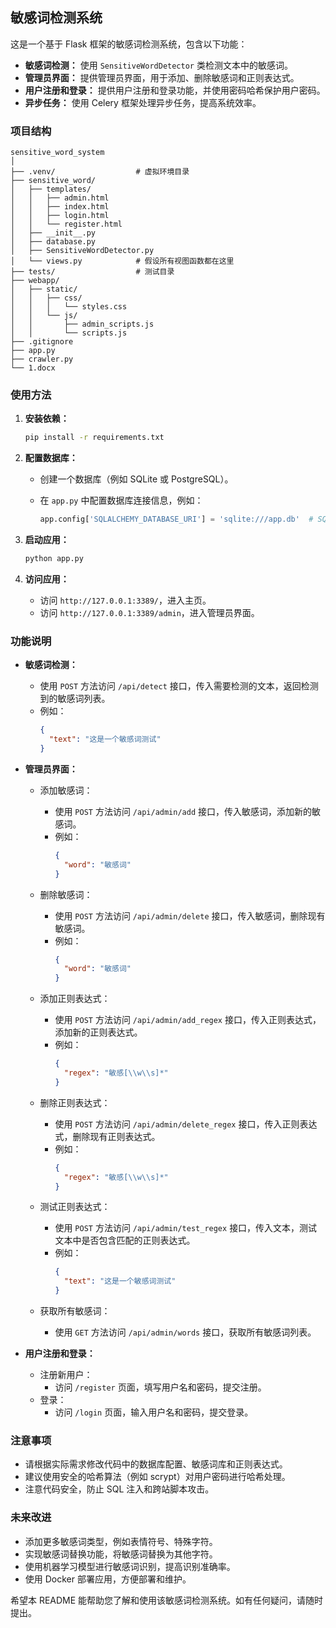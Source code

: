 ## 敏感词检测系统

这是一个基于 Flask 框架的敏感词检测系统，包含以下功能：

- **敏感词检测：** 使用 `SensitiveWordDetector` 类检测文本中的敏感词。
- **管理员界面：** 提供管理员界面，用于添加、删除敏感词和正则表达式。
- **用户注册和登录：** 提供用户注册和登录功能，并使用密码哈希保护用户密码。
- **异步任务：** 使用 Celery 框架处理异步任务，提高系统效率。

### 项目结构

```
sensitive_word_system  
│  
├── .venv/                  # 虚拟环境目录  
├── sensitive_word/  
│   ├── templates/  
│   │   ├── admin.html  
│   │   ├── index.html  
│   │   ├── login.html  
│   │   └── register.html  
│   ├── __init__.py  
│   ├── database.py  
│   ├── SensitiveWordDetector.py  
│   └── views.py            # 假设所有视图函数都在这里  
├── tests/                  # 测试目录  
├── webapp/  
│   ├── static/  
│   │   ├── css/  
│   │   │   └── styles.css  
│   │   └── js/  
│   │       ├── admin_scripts.js  
│   │       └── scripts.js  
├── .gitignore  
├── app.py  
├── crawler.py  
└── 1.docx  
```

### 使用方法

1. **安装依赖：**
   ```bash
   pip install -r requirements.txt
   ```

2. **配置数据库：**
   - 创建一个数据库（例如 SQLite 或 PostgreSQL）。
   - 在 `app.py` 中配置数据库连接信息，例如：

     ```python
     app.config['SQLALCHEMY_DATABASE_URI'] = 'sqlite:///app.db'  # SQLite 数据库
     ```

3. **启动应用：**
   ```bash
   python app.py
   ```

4. **访问应用：**
   - 访问 `http://127.0.0.1:3389/`，进入主页。
   - 访问 `http://127.0.0.1:3389/admin`，进入管理员界面。

### 功能说明

- **敏感词检测：**
   - 使用 `POST` 方法访问 `/api/detect` 接口，传入需要检测的文本，返回检测到的敏感词列表。
   - 例如：
     ```json
     {
       "text": "这是一个敏感词测试"
     }
     ```

- **管理员界面：**
   - 添加敏感词：
     - 使用 `POST` 方法访问 `/api/admin/add` 接口，传入敏感词，添加新的敏感词。
     - 例如：
       ```json
       {
         "word": "敏感词"
       }
       ```

   - 删除敏感词：
     - 使用 `POST` 方法访问 `/api/admin/delete` 接口，传入敏感词，删除现有敏感词。
     - 例如：
       ```json
       {
         "word": "敏感词"
       }
       ```

   - 添加正则表达式：
     - 使用 `POST` 方法访问 `/api/admin/add_regex` 接口，传入正则表达式，添加新的正则表达式。
     - 例如：
       ```json
       {
         "regex": "敏感[\\w\\s]*" 
       }
       ```

   - 删除正则表达式：
     - 使用 `POST` 方法访问 `/api/admin/delete_regex` 接口，传入正则表达式，删除现有正则表达式。
     - 例如：
       ```json
       {
         "regex": "敏感[\\w\\s]*" 
       }
       ```

   - 测试正则表达式：
     - 使用 `POST` 方法访问 `/api/admin/test_regex` 接口，传入文本，测试文本中是否包含匹配的正则表达式。
     - 例如：
       ```json
       {
         "text": "这是一个敏感词测试"
       }
       ```

   - 获取所有敏感词：
     - 使用 `GET` 方法访问 `/api/admin/words` 接口，获取所有敏感词列表。

- **用户注册和登录：**
   - 注册新用户：
     - 访问 `/register` 页面，填写用户名和密码，提交注册。
   - 登录：
     - 访问 `/login` 页面，输入用户名和密码，提交登录。

### 注意事项

-  请根据实际需求修改代码中的数据库配置、敏感词库和正则表达式。
-  建议使用安全的哈希算法（例如 scrypt）对用户密码进行哈希处理。
-  注意代码安全，防止 SQL 注入和跨站脚本攻击。

### 未来改进

-  添加更多敏感词类型，例如表情符号、特殊字符。
-  实现敏感词替换功能，将敏感词替换为其他字符。
-  使用机器学习模型进行敏感词识别，提高识别准确率。
-  使用 Docker 部署应用，方便部署和维护。

希望本 README 能帮助您了解和使用该敏感词检测系统。如有任何疑问，请随时提出。